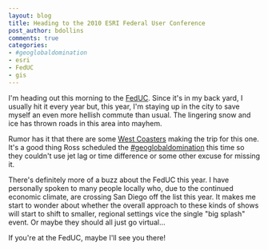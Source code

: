 ```yaml
---
layout: blog
title: Heading to the 2010 ESRI Federal User Conference
post_author: bdollins
comments: true
categories:
- #geoglobaldomination
- esri
- FedUC
- gis
---
```


I'm heading out this morning to the <a href="http://www.esri.com/events/feduc/index.html">FedUC</a>. Since it's in my back yard, I usually hit it every year but, this year, I'm staying up in the city to save myself an even more hellish commute than usual. The lingering snow and ice has thrown roads in this area into mayhem.

Rumor has it that there are some <a href="http://www.spatiallyadjusted.com/2010/02/16/off-to-the-2010-esri-federal-user-conference/">West Coasters</a> making the trip for this one. It's a good thing Ross scheduled the <a href="http://www.google.com/calendar/render?eid=ZDlpZTJka2l0NzNhdWJiYWRxYTVmdGQzbzQgdXA3ZHFqMWpxa2JsaDU3MXNwaHZhZnJuODRAZw&amp;sf=true&amp;output=xml">#geoglobaldomination</a> this time so they couldn't use jet lag or time difference or some other excuse for missing it.

There's definitely more of a buzz about the FedUC this year. I have personally spoken to many people locally who, due to the continued economic climate, are crossing San Diego off the list this year. It makes me start to wonder about whether the overall approach to these kinds of shows will start to shift to smaller, regional settings vice the single "big splash" event. Or maybe they should all just go virtual...

If you're at the FedUC, maybe I'll see you there!